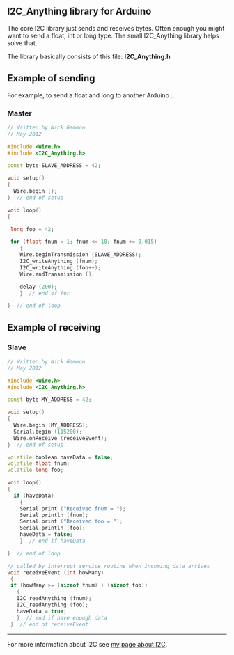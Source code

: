 ## I2C_Anything library for Arduino

The core I2C library just sends and receives bytes. Often enough you might want to send a float, int or long type. The small I2C_Anything library helps solve that.

The library basically consists of this file: **I2C_Anything.h**

## Example of sending

For example, to send a float and long to another Arduino ...

### Master

```c++
// Written by Nick Gammon
// May 2012

#include <Wire.h>
#include <I2C_Anything.h>

const byte SLAVE_ADDRESS = 42;

void setup()
{
  Wire.begin ();
}  // end of setup

void loop()
{

 long foo = 42;

 for (float fnum = 1; fnum <= 10; fnum += 0.015)
    {
    Wire.beginTransmission (SLAVE_ADDRESS);
    I2C_writeAnything (fnum);
    I2C_writeAnything (foo++);
    Wire.endTransmission ();

    delay (200);
    }  // end of for

}  // end of loop
```

## Example of receiving

### Slave

```c++
// Written by Nick Gammon
// May 2012

#include <Wire.h>
#include <I2C_Anything.h>

const byte MY_ADDRESS = 42;

void setup()
{
  Wire.begin (MY_ADDRESS);
  Serial.begin (115200);
  Wire.onReceive (receiveEvent);
}  // end of setup

volatile boolean haveData = false;
volatile float fnum;
volatile long foo;

void loop()
{
  if (haveData)
    {
    Serial.print ("Received fnum = ");
    Serial.println (fnum);
    Serial.print ("Received foo = ");
    Serial.println (foo);
    haveData = false;
    }  // end if haveData

}  // end of loop

// called by interrupt service routine when incoming data arrives
void receiveEvent (int howMany)
 {
 if (howMany >= (sizeof fnum) + (sizeof foo))
   {
   I2C_readAnything (fnum);
   I2C_readAnything (foo);
   haveData = true;
   }  // end if have enough data
 }  // end of receiveEvent
```


---

For more information about I2C see [my page about I2C](http://www.gammon.com.au/i2c).
